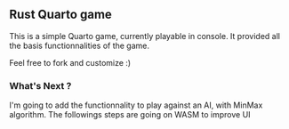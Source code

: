 ## Rust Quarto game

This is a simple Quarto game, currently playable in console.
It provided all the basis functionnalities of the game.

Feel free to fork and customize :)

### What's Next ?
I'm going to add the functionnality to play against an AI, with MinMax algorithm.
The followings steps are going on WASM to improve UI
